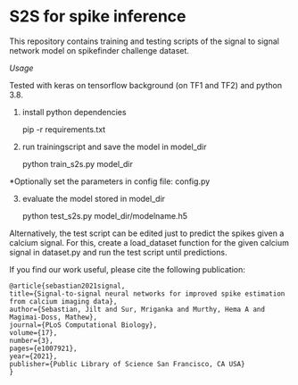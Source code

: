 # S2S for spike inference
This repository contains training and testing scripts of the signal to signal network model on spikefinder challenge dataset.

*Usage*

Tested with keras on tensorflow background (on TF1 and TF2) and python 3.8.

 1. install python dependencies

	pip -r requirements.txt

 2. run trainingscript and save the model in model_dir

	python train_s2s.py model_dir

 *Optionally set the parameters in config file: config.py

 3. evaluate the model stored in model_dir

	python test_s2s.py model_dir/modelname.h5

Alternatively, the test script can be edited just to predict the spikes given a calcium signal. For this, create a load_dataset function for the given calcium signal in dataset.py and run the test script until predictions.

If you find our work useful, please cite the following publication:


	@article{sebastian2021signal,
  	title={Signal-to-signal neural networks for improved spike estimation from calcium imaging data},
  	author={Sebastian, Jilt and Sur, Mriganka and Murthy, Hema A and Magimai-Doss, Mathew},
  	journal={PLoS Computational Biology},
  	volume={17},
  	number={3},
  	pages={e1007921},
  	year={2021},
  	publisher={Public Library of Science San Francisco, CA USA}
	}

